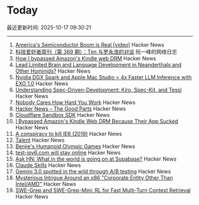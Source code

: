 # Today

最近更新时间: 2025-10-17 09:30:21

--- 
1. [America's Semiconductor Boom is Real [video]](https://www.youtube.com/watch?v=T-jt3qBzJ4A) Hacker News
2. [科技爱好者周刊（第 369 期）：Tim 与罗永浩的对谈](http://www.ruanyifeng.com/blog/2025/10/weekly-issue-369.html) 阮一峰的网络日志
3. [How I bypassed Amazon's Kindle web DRM](https://blog.pixelmelt.dev/kindle-web-drm/) Hacker News
4. [Lead Limited Brain and Language Development in Neanderthals and Other Hominids?](https://today.ucsd.edu/story/did-lead-limit-brain-and-language-development-in-neanderthals-and-other-extinct-hominids) Hacker News
5. [Nvidia DGX Spark and Apple Mac Studio = 4x Faster LLM Inference with EXO 1.0](https://blog.exolabs.net/nvidia-dgx-spark/) Hacker News
6. [Understanding Spec-Driven-Development: Kiro, Spec-Kit, and Tessl](https://martinfowler.com/articles/exploring-gen-ai/sdd-3-tools.html) Hacker News
7. [Nobody Cares How Hard You Work](https://alifeengineered.substack.com/p/nobody-cares-how-hard-you-work) Hacker News
8. [Hacker News – The Good Parts](https://smartmic.bearblog.dev/why-hacker-news/) Hacker News
9. [Cloudflare Sandbox SDK](https://sandbox.cloudflare.com/) Hacker News
10. [I Bypassed Amazon's Kindle Web DRM Because Their App Sucked](https://blog.pixelmelt.dev/kindle-web-drm/) Hacker News
11. [A conspiracy to kill IE6 (2019)](https://blog.chriszacharias.com/a-conspiracy-to-kill-ie6) Hacker News
12. [Talent](https://www.felixstocker.com/blog/talent) Hacker News
13. [Benjie's Humanoid Olympic Games](https://generalrobots.substack.com/p/benjies-humanoid-olympic-games) Hacker News
14. [test-ipv6.com will stay online](https://status.test-ipv6.com) Hacker News
15. [Ask HN: What in the world is going on at Supabase?](https://news.ycombinator.com/item?id=45609621) Hacker News
16. [Claude Skills](https://www.anthropic.com/news/skills) Hacker News
17. [Gemini 3.0 spotted in the wild through A/B testing](https://ricklamers.io/posts/gemini-3-spotted-in-the-wild/) Hacker News
18. [Mysterious Intrigue Around an x86 "Corporate Entity Other Than Intel/AMD"](https://www.phoronix.com/news/x86-Opcodes-Not-AMD-Or-Intel) Hacker News
19. [SWE-Grep and SWE-Grep-Mini: RL for Fast Multi-Turn Context Retrieval](https://cognition.ai/blog/swe-grep) Hacker News
